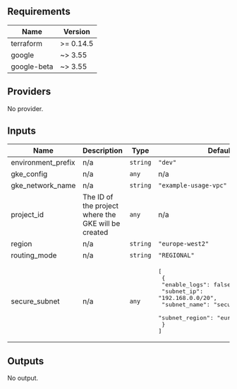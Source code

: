 <!-- BEGINNING OF PRE-COMMIT-TERRAFORM DOCS HOOK -->
## Requirements

| Name | Version |
|------|---------|
| terraform | >= 0.14.5 |
| google | ~> 3.55 |
| google-beta | ~> 3.55 |

## Providers

No provider.

## Inputs

| Name | Description | Type | Default | Required |
|------|-------------|------|---------|:--------:|
| environment\_prefix | n/a | `string` | `"dev"` | no |
| gke\_config | n/a | `any` | n/a | yes |
| gke\_network\_name | n/a | `string` | `"example-usage-vpc"` | no |
| project\_id | The ID of the project where the GKE will be created | `any` | n/a | yes |
| region | n/a | `string` | `"europe-west2"` | no |
| routing\_mode | n/a | `string` | `"REGIONAL"` | no |
| secure\_subnet | n/a | `any` | <pre>[<br>  {<br>    "enable_logs": false,<br>    "subnet_ip": "192.168.0.0/20",<br>    "subnet_name": "secure-subnet-gke",<br>    "subnet_region": "europe-west2"<br>  }<br>]</pre> | no |

## Outputs

No output.

<!-- END OF PRE-COMMIT-TERRAFORM DOCS HOOK -->
